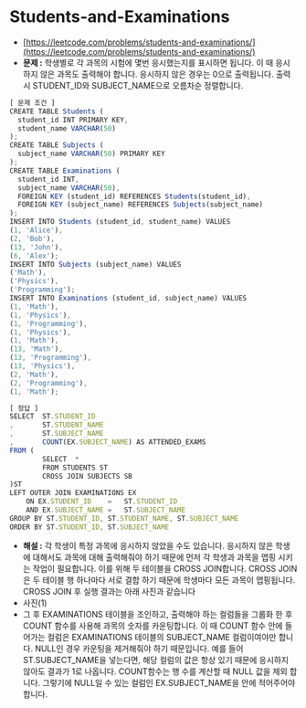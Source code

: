 # **Students-and-Examinations**

- [https://leetcode.com/problems/students-and-examinations/](https://leetcode.com/problems/students-and-examinations/)
- **문제 :** 학생별로 각 과목의 시험에 몇번 응시했는지를 표시하면 됩니다. 이 때 응시하지 않은 과목도 출력해야 합니다. 응시하지 않은 경우는 0으로 출력됩니다. 출력시 STUDENT_ID와 SUBJECT_NAME으로 오름차순 정렬합니다.

```jsx
[ 문제 조건 ]
CREATE TABLE Students (
  student_id INT PRIMARY KEY,
  student_name VARCHAR(50)
);
CREATE TABLE Subjects (
  subject_name VARCHAR(50) PRIMARY KEY
);
CREATE TABLE Examinations (
  student_id INT,
  subject_name VARCHAR(50),
  FOREIGN KEY (student_id) REFERENCES Students(student_id),
  FOREIGN KEY (subject_name) REFERENCES Subjects(subject_name)
);
INSERT INTO Students (student_id, student_name) VALUES
(1, 'Alice'),
(2, 'Bob'),
(13, 'John'),
(6, 'Alex');
INSERT INTO Subjects (subject_name) VALUES
('Math'),
('Physics'),
('Programming');
INSERT INTO Examinations (student_id, subject_name) VALUES
(1, 'Math'),
(1, 'Physics'),
(1, 'Programming'),
(1, 'Physics'),
(1, 'Math'),
(13, 'Math'),
(13, 'Programming'),
(13, 'Physics'),
(2, 'Math'),
(2, 'Programming'),
(1, 'Math');
```

```jsx
[ 정답 ]
SELECT	ST.STUDENT_ID
,		ST.STUDENT_NAME
,		ST.SUBJECT_NAME
,		COUNT(EX.SUBJECT_NAME) AS ATTENDED_EXAMS
FROM (
		SELECT	*
		FROM STUDENTS ST
		CROSS JOIN SUBJECTS SB
)ST
LEFT OUTER JOIN EXAMINATIONS EX
	ON EX.STUDENT_ID	=	ST.STUDENT_ID
	AND EX.SUBJECT_NAME	=	ST.SUBJECT_NAME
GROUP BY ST.STUDENT_ID, ST.STUDENT_NAME, ST.SUBJECT_NAME
ORDER BY ST.STUDENT_ID,	ST.SUBJECT_NAME
```

- **해설 :** 각 학생이 특정 과목에 응시하지 않았을 수도 있습니다. 응시하지 않은 학생에 대해서도 과목에 대해 출력해줘야 하기 때문에 먼저 각 학생과 과목을 맵핑 시키는 작업이 필요합니다. 이를 위해 두 테이블을 CROSS JOIN합니다. CROSS JOIN은 두 테이블 행 하나마다 서로 결합 하기 때문에 학생마다 모든 과목이 맵핑됩니다. CROSS JOIN 후 실행 결과는 아래 사진과 같습니다
- 사진(1)
- 그 후 EXAMINATIONS 테이블을 조인하고, 출력해야 하는 컬럼들을 그룹화 한 후 COUNT 함수를 사용해 과목의 숫자를 카운팅합니다. 이 때 COUNT 함수 안에 들어가는 컬럼은 EXAMINATIONS 테이블의 SUBJECT_NAME 컬럼이여야만 합니다. NULL인 경우 카운팅을 제거해줘야 하기 때문입니다. 예를 들어 ST.SUBJECT_NAME을 넣는다면, 해당 컬럼의 값은 항상 있기 때문에 응시하지 않아도 결과가 1로 나옵니다. COUNT함수는 행 수를 계산할 때 NULL 값을 제외 합니다. 그렇기에 NULL일 수 있는 컬럼인 EX.SUBJECT_NAME을 안에 적어주어야 합니다.
